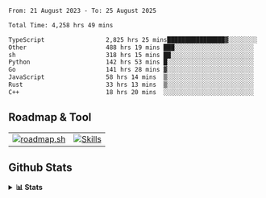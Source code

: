 <!--START_SECTION:waka-->

```txt
From: 21 August 2023 - To: 25 August 2025

Total Time: 4,258 hrs 49 mins

TypeScript                 2,825 hrs 25 mins████████████████▓░░░░░░░░   66.34 %
Other                      488 hrs 19 mins ███░░░░░░░░░░░░░░░░░░░░░░   11.47 %
sh                         318 hrs 15 mins ██░░░░░░░░░░░░░░░░░░░░░░░   07.47 %
Python                     142 hrs 53 mins █░░░░░░░░░░░░░░░░░░░░░░░░   03.36 %
Go                         141 hrs 28 mins ▓░░░░░░░░░░░░░░░░░░░░░░░░   03.32 %
JavaScript                 58 hrs 14 mins  ▒░░░░░░░░░░░░░░░░░░░░░░░░   01.37 %
Rust                       33 hrs 13 mins  ▒░░░░░░░░░░░░░░░░░░░░░░░░   00.78 %
C++                        18 hrs 20 mins  ░░░░░░░░░░░░░░░░░░░░░░░░░   00.43 %
```

<!--END_SECTION:waka-->

## Roadmap & Tool
<table align="center">
  <tr>
    <td>
      <a href="https://roadmap.sh">
        <img src="https://roadmap.sh/card/tall/6505f3e78dfc79db2fff8e3e?variant=dark" alt="roadmap.sh" />
      </a>
    </td>
    <td>
      <a href="https://github.com/chaninlaw">
        <img src="https://skillicons.dev/icons?i=js,typescript,nodejs,nestjs,react,next,astro,html,css,tailwind,postgres,prisma,docker,git,rust,go&perline=7&theme=dark" alt="Skills" />
      </a>
    </td>
  </tr>
</table>

## Github Stats
<details close>
  <summary><b>📊 Stats</b></summary>
  <div align="center">
    
<picture>
  <source
    srcset="https://github-readme-stats.vercel.app/api?username=chaninlaw&show_icons=true&theme=dark"
    media="(prefers-color-scheme: dark)"
  />
  <source
    srcset="https://github-readme-stats.vercel.app/api?username=chaninlaw&show_icons=true"
    media="(prefers-color-scheme: light), (prefers-color-scheme: no-preference)"
  />
  <img src="https://github-readme-stats.vercel.app/api?username=chaninlaw&show_icons=true" />
</picture>
    
<picture>
  <source
    srcset="https://github-readme-stats.vercel.app/api/top-langs/?username=chaninlaw&layout=donut&theme=dark"
    media="(prefers-color-scheme: dark)"
  />
  <source
    srcset="https://github-readme-stats.vercel.app/api/top-langs/?username=chaninlaw&layout=donut"
    media="(prefers-color-scheme: light), (prefers-color-scheme: no-preference)"
  />
  <img src="https://github-readme-stats.vercel.app/api/top-langs/?username=chaninlaw&layout=donut" />
</picture>
    
  </div>
  
</details>

